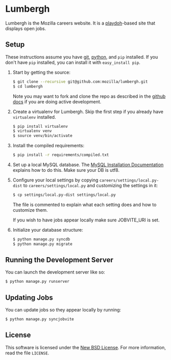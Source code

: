 Lumbergh
=======

Lumbergh is the Mozilla careers website. It is a [playdoh][gh-playdoh]-based site
that displays open jobs.

[gh-playdoh]: https://github.com/mozilla/playdoh


Setup
-----
These instructions assume you have [git][], [python][], and `pip` installed. If
you don't have `pip` installed, you can install it with `easy_install pip`.


1. Start by getting the source:

   ```sh
   $ git clone --recursive git@github.com:mozilla/lumbergh.git
   $ cd lumbergh
   ```
   Note you may want to fork and clone the repo as described in the 
   [github docs][git-clone] if you are doing active development.

2. Create a virtualenv for Lumbergh. Skip the first step if you already have
   `virtualenv` installed.

   ```sh
   $ pip install virtualenv
   $ virtualenv venv
   $ source venv/bin/activate
   ```

3. Install the compiled requirements:

   ```sh
   $ pip install -r requirements/compiled.txt
   ```   

4. Set up a local MySQL database. The [MySQL Installation Documentation][mysql]
   explains how to do this. Make sure your DB is utf8.

5. Configure your local settings by copying `careers/settings/local.py-dist` to
   `careers/settings/local.py` and customizing the settings in it:

   ```sh
   $ cp settings/local.py-dist settings/local.py
   ```

   The file is commented to explain what each setting does and how to customize
   them.   

   If you wish to have jobs appear locally make sure JOBVITE_URI is set.

6. Initialize your database structure:

   ```sh
   $ python manage.py syncdb
   $ python manage.py migrate
   ```  

Running the Development Server
------------------------------
You can launch the development server like so:

```sh
$ python manage.py runserver
```

Updating Jobs
------------------------------
You can update jobs so they appear locally by running:

```sh
$ python manage.py syncjobvite
```


[git]: http://git-scm.com/
[git-clone]: https://help.github.com/articles/fork-a-repo
[python]: http://www.python.org/
[mysql]: http://dev.mysql.com/doc/refman/5.6/en/installing.html
[gh-playdoh]: https://github.com/mozilla/playdoh


License
-------
This software is licensed under the [New BSD License][BSD]. For more
information, read the file ``LICENSE``.

[BSD]: http://creativecommons.org/licenses/BSD/

